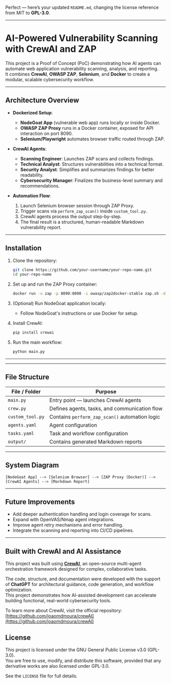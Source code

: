 Perfect — here’s your updated `README.md`, changing the license reference from MIT to **GPL-3.0**.

---

# AI-Powered Vulnerability Scanning with CrewAI and ZAP

This project is a Proof of Concept (PoC) demonstrating how AI agents can automate web application vulnerability scanning, analysis, and reporting.  
It combines **CrewAI**, **OWASP ZAP**, **Selenium**, and **Docker** to create a modular, scalable cybersecurity workflow.

---

## Architecture Overview

- **Dockerized Setup**:
  - **NodeGoat App** (vulnerable web app) runs locally or inside Docker.
  - **OWASP ZAP Proxy** runs in a Docker container, exposed for API interaction on port 8090.
  - **Selenium/Playwright** automates browser traffic routed through ZAP.

- **CrewAI Agents**:
  - **Scanning Engineer**: Launches ZAP scans and collects findings.
  - **Technical Analyst**: Structures vulnerabilities into a technical format.
  - **Security Analyst**: Simplifies and summarizes findings for better readability.
  - **Cybersecurity Manager**: Finalizes the business-level summary and recommendations.

- **Automation Flow**:
  1. Launch Selenium browser session through ZAP Proxy.
  2. Trigger scans via `perform_zap_scan()` inside `custom_tool.py`.
  3. CrewAI agents process the output step-by-step.
  4. The final result is a structured, human-readable Markdown vulnerability report.

---

## Installation

1. Clone the repository:
    ```bash
    git clone https://github.com/your-username/your-repo-name.git
    cd your-repo-name
    ```

2. Set up and run the ZAP Proxy container:
    ```bash
    docker run -u zap -p 8090:8090 -i owasp/zap2docker-stable zap.sh -daemon -port 8090 -host 0.0.0.0
    ```

3. (Optional) Run NodeGoat application locally:
    - Follow NodeGoat's instructions or use Docker for setup.

4. Install CrewAI:
    ```bash
    pip install crewai
    ```

5. Run the main workflow:
    ```bash
    python main.py
    ```

---
---

## File Structure

| File / Folder       | Purpose                                           |
|---------------------|---------------------------------------------------|
| `main.py`            | Entry point — launches CrewAI agents             |
| `crew.py`            | Defines agents, tasks, and communication flow    |
| `custom_tool.py`     | Contains `perform_zap_scan()` automation logic   |
| `agents.yaml`        | Agent configuration                              |
| `tasks.yaml`         | Task and workflow configuration                  |
| `output/`            | Contains generated Markdown reports             |

---

## System Diagram

```
[NodeGoat App] --> [Selenium Browser] --> [ZAP Proxy (Docker)] --> [CrewAI Agents] --> [Markdown Report]
```

---

## Future Improvements

- Add deeper authentication handling and login coverage for scans.
- Expand with OpenVAS/Nmap agent integrations.
- Improve agent retry mechanisms and error handling.
- Integrate the scanning and reporting into CI/CD pipelines.

---

## Built with CrewAI and AI Assistance

This project was built using [**CrewAI**](https://github.com/joaomdmoura/crewAI), an open-source multi-agent orchestration framework designed for complex, collaborative tasks.

The code, structure, and documentation were developed with the support of **ChatGPT** for architectural guidance, code generation, and workflow optimization.  
This project demonstrates how AI-assisted development can accelerate building functional, real-world cybersecurity tools.

To learn more about CrewAI, visit the official repository:  
[https://github.com/joaomdmoura/crewAI](https://github.com/joaomdmoura/crewAI)

## License

This project is licensed under the GNU General Public License v3.0 (GPL-3.0).  
You are free to use, modify, and distribute this software, provided that any derivative works are also licensed under GPL-3.0.

See the `LICENSE` file for full details.

